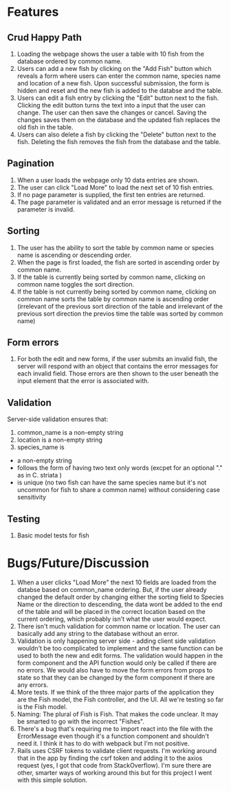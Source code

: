 # Features

## Crud Happy Path
1. Loading the webpage shows the user a table with 10 fish from the database ordered by common name.
2. Users can add a new fish by clicking on the "Add Fish" button which reveals a form where users can enter the common name, species name and location of a new fish. Upon successful submission, the form is hidden and reset and the new fish is added to the databse and the table. 
3. Users can edit a fish entry by clicking the "Edit" button next to the fish. Clicking the edit button turns the text into a input that the user can change. The user can then save the changes or cancel. Saving the changes saves them on the database and the updated fish replaces the old fish in the table.
4. Users can also delete a fish by clicking the "Delete" button next to the fish. Deleting the fish removes the fish from the database and the table.

## Pagination 
1. When a user loads the webpage only 10 data entries are shown. 
2. The user can click "Load More" to load the next set of 10 fish entries.
3. If no page parameter is supplied, the first ten entries are returned.
4. The page parameter is validated and an error message is returned if the parameter is invalid.

## Sorting
1. The user has the ability to sort the table by common name or species name is ascending or descending order. 
2. When the page is first loaded, the fish are sorted in ascending order by common name.
3. If the table is currently being sorted by common name, clicking on common name toggles the sort direction.
4. If the table is not currently being sorted by common name, clicking on common name sorts the table by common name is ascending order (irrelevant of the previous sort direction of the table and irrelevant of the previous sort direction the previos time the table was sorted by common name)

## Form errors
1. For both the edit and new forms, if the user submits an invalid fish, the server will respond with an object that contains the error messages for each invalid field. Those errors are then shown to the user beneath the input element that the error is associated with.

## Validation
Server-side validation ensures that:
1. common_name is a non-empty string
2. location is a non-empty string
3. species_name is
 - a non-empty string
 - follows the form of having two text only words (excpet for an optional "." as in C. striata )
 - is unique (no two fish can have the same species name but it's not uncommon for fish to share a common name) without considering case sensitivity

## Testing
1. Basic model tests for fish

# Bugs/Future/Discussion
1. When a user clicks "Load More" the next 10 fields are loaded from the databse based on common_name ordering. But, if the user already changed the default order by changing either the sorting field to Species Name or the direction to descending, the data wont be added to the end of the table and will be placed in the correct location based on the current ordering, which probably isn't what the user would expect. 
2. There isn't much validation for common name or location. The user can basically add any string to the database without an error. 
3. Validation is only happening server side - adding client side validation wouldn't be too complicated to implement and the same function can be used to both the new and edit forms. The validation would happen in the form component and the API function would only be called if there are no errors. We would also have to move the form errors from props to state so that they can be changed by the form component if there are any errors. 
4. More tests. If we think of the three major parts of the application they are the Fish model, the Fish controller, and the UI. All we're testing so far is the Fish model. 
5. Naming: The plural of Fish is Fish. That makes the code unclear. It may be smarted to go with the incorrect "Fishes".
6. There's a bug that's requiring me to import react into the file with the ErrorMessage even though it's a function component and shouldn't need it. I think it has to do with webpack but I'm not positive. 
7. Rails uses CSRF tokens to validate client requests. I'm working around that in the app by finding the csrf token and adding it to the axios request (yes, I got that code from StackOverflow). I'm sure there are other, smarter ways of working around this but for this project I went with this simple solution.

